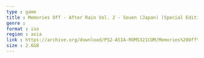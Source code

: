 ```yaml
---
type : game
title : Memories Off - After Rain Vol. 2 - Souen (Japan) (Special Edition)
genre : 
format : iso
region : asia
link : https://archive.org/download/PS2-ASIA-ROMS321COM/Memories%20Off%20-%20After%20Rain%20Vol.%202%20-%20Souen%20%28Japan%29%20%28Special%20Edition%29.7z
size : 2.6GB
---
```

